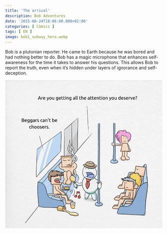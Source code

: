 ```yaml
---
title: 'The arrival'
description: Bob Adventures
date: '2015-08-24T18:06:00.000+02:00'
categories: [ Còmics ]
tags: [ EN ]
image: bob1_subway_hero.webp
---
```


Bob is a plutonian reporter. He came to Earth because he was bored and had nothing better to do. Bob has a magic microphone that enhances self-awareness for the time it takes to answer his questions. This allows Bob to report the truth, even when it’s hidden under layers of ignorance and self-deception.

![](bob1_subway.webp)

